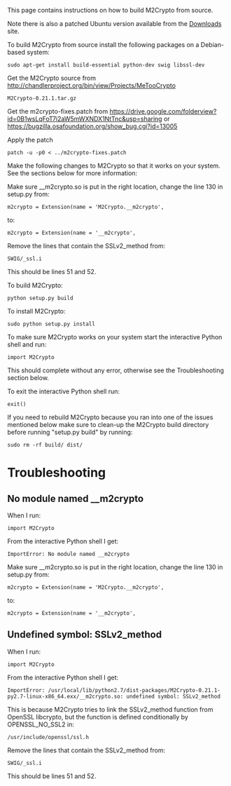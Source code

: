 This page contains instructions on how to build M2Crypto from source.

Note there is also a patched Ubuntu version available from the
[Downloads](https://googledrive.com/host/0B1wsLqFoT7i2N3hveC1lSEpHUnM/Current/Dependencies/)
site.

To build M2Crypto from source install the following packages on a
Debian-based system:

    sudo apt-get install build-essential python-dev swig libssl-dev

Get the M2Crypto source from
<http://chandlerproject.org/bin/view/Projects/MeTooCrypto>

    M2Crypto-0.21.1.tar.gz

Get the m2crypto-fixes.patch from
<https://drive.google.com/folderview?id=0B1wsLqFoT7i2aW5mWXNDX1NtTnc&usp=sharing>
or <https://bugzilla.osafoundation.org/show_bug.cgi?id=13005>

Apply the patch

    patch -u -p0 < ../m2crypto-fixes.patch

Make the following changes to M2Crypto so that it works on your system.
See the sections below for more information:

Make sure \_\_m2crypto.so is put in the right location, change the line
130 in setup.py from:

    m2crypto = Extension(name = 'M2Crypto.__m2crypto',

to:

    m2crypto = Extension(name = '__m2crypto',

Remove the lines that contain the SSLv2\_method from:

    SWIG/_ssl.i

This should be lines 51 and 52.

To build M2Crypto:

    python setup.py build

To install M2Crypto:

    sudo python setup.py install

To make sure M2Crypto works on your system start the interactive Python
shell and run:

    import M2Crypto

This should complete without any error, otherwise see the
Troubleshooting section below.

To exit the interactive Python shell run:

    exit()

If you need to rebuild M2Crypto because you ran into one of the issues
mentioned below make sure to clean-up the M2Crypto build directory
before running "setup.py build" by running:

    sudo rm -rf build/ dist/

# Troubleshooting

## No module named \_\_m2crypto

When I run:

    import M2Crypto

From the interactive Python shell I get:

    ImportError: No module named __m2crypto

Make sure \_\_m2crypto.so is put in the right location, change the line
130 in setup.py from:

    m2crypto = Extension(name = 'M2Crypto.__m2crypto',

to:

    m2crypto = Extension(name = '__m2crypto',

## Undefined symbol: SSLv2\_method

When I run:

    import M2Crypto

From the interactive Python shell I
    get:

    ImportError: /usr/local/lib/python2.7/dist-packages/M2Crypto-0.21.1-py2.7-linux-x86_64.exx/__m2crypto.so: undefined symbol: SSLv2_method

This is because M2Crypto tries to link the SSLv2\_method function from
OpenSSL libcrypto, but the function is defined conditionally by
OPENSSL\_NO\_SSL2 in:

    /usr/include/openssl/ssl.h

Remove the lines that contain the SSLv2\_method from:

    SWIG/_ssl.i

This should be lines 51 and 52.

